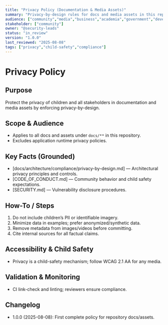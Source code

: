 ```yaml
---
title: "Privacy Policy (Documentation & Media Assets)"
summary: "Privacy-by-design rules for docs and media assets in this repository."
audience: ["community","media","business","academia","government","developers"]
stakeholder: ["community"]
owner: "@security-leads"
status: "in_review"
version: "1.0.0"
last_reviewed: "2025-08-08"
tags: ["privacy","child-safety","compliance"]
---
```


# Privacy Policy

## Purpose
Protect the privacy of children and all stakeholders in documentation and media assets by enforcing privacy-by-design.

## Scope & Audience
- Applies to all docs and assets under `docs/**` in this repository.
- Excludes application runtime privacy policies.

## Key Facts (Grounded)
- [docs/architecture/compliance/privacy-by-design.md] — Architectural privacy principles and controls.
- [CODE_OF_CONDUCT.md] — Community behavior and child safety expectations.
- [SECURITY.md] — Vulnerability disclosure procedures.

## How-To / Steps
1) Do not include children’s PII or identifiable imagery.
2) Minimize data in examples; prefer anonymized/synthetic data.
3) Remove metadata from images/videos before committing.
4) Cite internal sources for all factual claims.

## Accessibility & Child Safety
- Privacy is a child-safety mechanism; follow WCAG 2.1 AA for any media.

## Validation & Monitoring
- CI link-check and linting; reviewers ensure compliance.

## Changelog
- 1.0.0 (2025-08-08): First complete policy for repository docs/assets.

